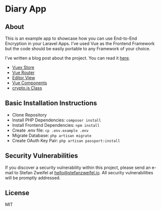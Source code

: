 # Diary App

## About

This is an example app to showcase how you can use End-to-End Encryption in your Laravel Apps. I've used Vue as the Frontend Framework but the code should be easily portable to any Framework of your choice.

I've written a blog post about the project. You can read it [here](https://stefanzweifel.io/posts/code-experiment-end-to-end-encrypted-diary-app).

- [Vuex Store](https://github.com/stefanzweifel/diary-app/tree/master/resources/assets/js/store)
- [Vue Router](https://github.com/stefanzweifel/diary-app/tree/master/resources/assets/js/router)
- [Editor View](https://github.com/stefanzweifel/diary-app/blob/master/resources/assets/js/router/views/EntryEditorView.vue)
- [Vue Components](https://github.com/stefanzweifel/diary-app/tree/master/resources/assets/js/components)
- [crypto.js Class](https://github.com/stefanzweifel/diary-app/blob/master/resources/assets/js/classes/Crypto.js)

## Basic Installation Instructions

- Clone Repository
- Install PHP Dependencies: `composer install`
- Install Frontend Dependencies: `npm install`
- Create .env file: `cp .env.example .env`
- Migrate Database: `php artisan migrate`
- Create OAuth Key Pair: `php artisan passport:install`

## Security Vulnerabilities

If you discover a security vulnerability within this project, please send an e-mail to Stefan Zweifel at hello@stefanzweifel.io. All security vulnerabilities will be promptly addressed.

## License

MIT

